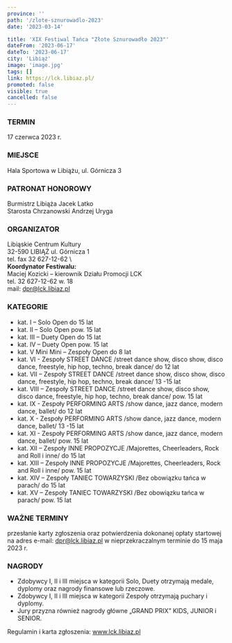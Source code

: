 ```yaml
---
province: ''
path: '/zlote-sznurowadlo-2023'
date: '2023-03-14'

title: 'XIX Festiwal Tańca "Złote Sznurowadło 2023"'
dateFrom: '2023-06-17'
dateTo: '2023-06-17'
city: 'Libiąż'
image: 'image.jpg'
tags: []
link: https://lck.libiaz.pl/
promoted: false
visible: true
cancelled: false
---
```

### TERMIN
17 czerwca 2023 r.

### MIEJSCE
Hala Sportowa w Libiążu, ul. Górnicza 3

### PATRONAT HONOROWY
Burmistrz Libiąża Jacek Latko \
Starosta Chrzanowski Andrzej Uryga

### ORGANIZATOR
Libiąskie Centrum Kultury \
32-590 LIBIĄŻ ul. Górnicza 1 \
tel. fax 32 627-12-62 \        
**Koordynator Festiwalu:** \
Maciej Kozicki – kierownik Działu Promocji LCK \
tel. 32 627-12-62 w. 18 \
mail: dpr@lck.libiaz.pl

### KATEGORIE
- kat. I – Solo Open do 15 lat
- kat. II – Solo Open pow. 15 lat
- kat. III – Duety Open do 15 lat
- kat. IV – Duety Open pow. 15 lat
- kat. V Mini Mini – Zespoły Open do 8 lat
- kat. VI - Zespoły	 STREET DANCE /street dance show, disco show, disco dance, freestyle, hip hop, techno, break dance/ do 12 lat
- kat. VII – Zespoły STREET DANCE /street dance show, disco show, disco dance, freestyle, hip hop, techno, break dance/ 13 -15 lat
- kat. VIII – Zespoły STREET DANCE /street dance show, disco show, disco dance, freestyle, hip hop, techno, break dance/ pow. 15 lat
- kat. IX - Zespoły	PERFORMING ARTS /show dance, jazz dance,  modern dance, ballet/ do 12 lat
- kat. X - Zespoły PERFORMING ARTS /show dance, jazz dance,  modern dance, ballet/ 13 -15 lat
- kat. XI - Zespoły	 PERFORMING ARTS /show dance, jazz dance,  modern dance, ballet/ pow. 15 lat
- kat. XII – Zespoły INNE PROPOZYCJE /Majorettes, Cheerleaders, Rock and Roll i inne/ do 15 lat
- kat. XIII – Zespoły INNE PROPOZYCJE /Majorettes, Cheerleaders, Rock and Roll i inne/ pow. 15 lat
- kat. XIV – Zespoły TANIEC TOWARZYSKI /Bez obowiązku tańca w parach/ do 15 lat
- kat. XV – Zespoły TANIEC TOWARZYSKI /Bez obowiązku tańca w parach/ pow. 15 lat

### WAŻNE TERMINY
przesłanie karty zgłoszenia oraz potwierdzenia dokonanej opłaty startowej na adres e-mail: dpr@lck.libiaz.pl w nieprzekraczalnym terminie do 15 maja 2023 r.

### NAGRODY
- Zdobywcy I, II i III miejsca w kategorii Solo, Duety otrzymają medale, dyplomy oraz nagrody finansowe lub rzeczowe.
- Zdobywcy I, II i III miejsca w kategorii Zespoły otrzymają puchary i dyplomy.
- Jury przyzna również nagrody główne „GRAND PRIX” KIDS, JUNIOR i SENIOR.

Regulamin i karta zgłoszenia: www.lck.libiaz.pl
